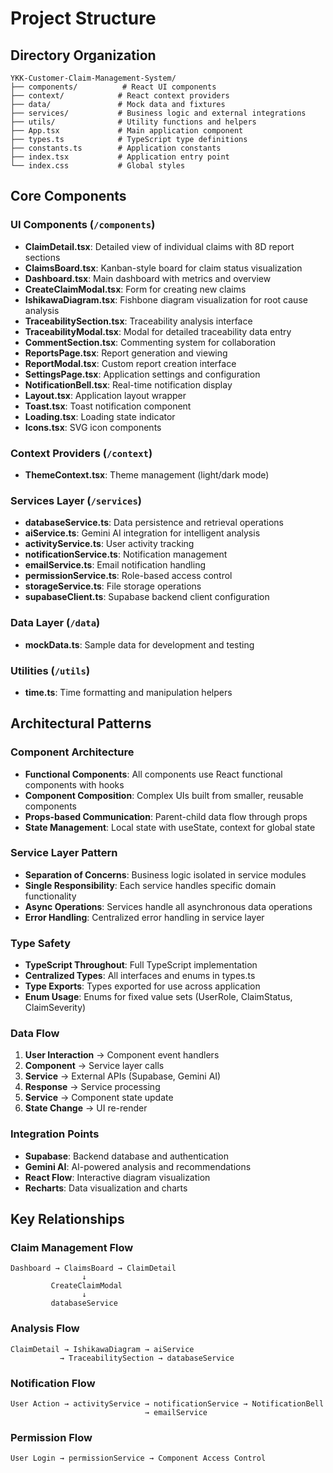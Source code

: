 # Project Structure

## Directory Organization

```
YKK-Customer-Claim-Management-System/
├── components/          # React UI components
├── context/            # React context providers
├── data/               # Mock data and fixtures
├── services/           # Business logic and external integrations
├── utils/              # Utility functions and helpers
├── App.tsx             # Main application component
├── types.ts            # TypeScript type definitions
├── constants.ts        # Application constants
├── index.tsx           # Application entry point
└── index.css           # Global styles
```

## Core Components

### UI Components (`/components`)
- **ClaimDetail.tsx**: Detailed view of individual claims with 8D report sections
- **ClaimsBoard.tsx**: Kanban-style board for claim status visualization
- **Dashboard.tsx**: Main dashboard with metrics and overview
- **CreateClaimModal.tsx**: Form for creating new claims
- **IshikawaDiagram.tsx**: Fishbone diagram visualization for root cause analysis
- **TraceabilitySection.tsx**: Traceability analysis interface
- **TraceabilityModal.tsx**: Modal for detailed traceability data entry
- **CommentSection.tsx**: Commenting system for collaboration
- **ReportsPage.tsx**: Report generation and viewing
- **ReportModal.tsx**: Custom report creation interface
- **SettingsPage.tsx**: Application settings and configuration
- **NotificationBell.tsx**: Real-time notification display
- **Layout.tsx**: Application layout wrapper
- **Toast.tsx**: Toast notification component
- **Loading.tsx**: Loading state indicator
- **Icons.tsx**: SVG icon components

### Context Providers (`/context`)
- **ThemeContext.tsx**: Theme management (light/dark mode)

### Services Layer (`/services`)
- **databaseService.ts**: Data persistence and retrieval operations
- **aiService.ts**: Gemini AI integration for intelligent analysis
- **activityService.ts**: User activity tracking
- **notificationService.ts**: Notification management
- **emailService.ts**: Email notification handling
- **permissionService.ts**: Role-based access control
- **storageService.ts**: File storage operations
- **supabaseClient.ts**: Supabase backend client configuration

### Data Layer (`/data`)
- **mockData.ts**: Sample data for development and testing

### Utilities (`/utils`)
- **time.ts**: Time formatting and manipulation helpers

## Architectural Patterns

### Component Architecture
- **Functional Components**: All components use React functional components with hooks
- **Component Composition**: Complex UIs built from smaller, reusable components
- **Props-based Communication**: Parent-child data flow through props
- **State Management**: Local state with useState, context for global state

### Service Layer Pattern
- **Separation of Concerns**: Business logic isolated in service modules
- **Single Responsibility**: Each service handles specific domain functionality
- **Async Operations**: Services handle all asynchronous data operations
- **Error Handling**: Centralized error handling in service layer

### Type Safety
- **TypeScript Throughout**: Full TypeScript implementation
- **Centralized Types**: All interfaces and enums in types.ts
- **Type Exports**: Types exported for use across application
- **Enum Usage**: Enums for fixed value sets (UserRole, ClaimStatus, ClaimSeverity)

### Data Flow
1. **User Interaction** → Component event handlers
2. **Component** → Service layer calls
3. **Service** → External APIs (Supabase, Gemini AI)
4. **Response** → Service processing
5. **Service** → Component state update
6. **State Change** → UI re-render

### Integration Points
- **Supabase**: Backend database and authentication
- **Gemini AI**: AI-powered analysis and recommendations
- **React Flow**: Interactive diagram visualization
- **Recharts**: Data visualization and charts

## Key Relationships

### Claim Management Flow
```
Dashboard → ClaimsBoard → ClaimDetail
                ↓
         CreateClaimModal
                ↓
         databaseService
```

### Analysis Flow
```
ClaimDetail → IshikawaDiagram → aiService
           → TraceabilitySection → databaseService
```

### Notification Flow
```
User Action → activityService → notificationService → NotificationBell
                              → emailService
```

### Permission Flow
```
User Login → permissionService → Component Access Control
```
